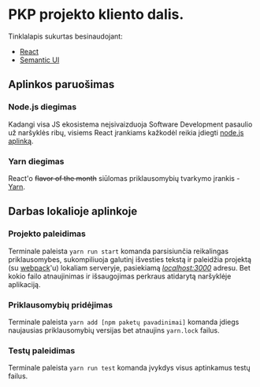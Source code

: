 # PKP projekto kliento dalis.
Tinklalapis sukurtas besinaudojant:
 * [React](https://reactjs.org/)
 * [Semantic UI](https://semantic-ui.com/)

## Aplinkos paruošimas

### Node.js diegimas
Kadangi visa JS ekosistema neįsivaizduoja Software Development pasaulio už naršyklės ribų, visiems React įrankiams kažkodėl reikia įdiegti [node.js aplinką](https://nodejs.org/en/download/).

### Yarn diegimas
React'o ~~flavor of the month~~ siūlomas priklausomybių tvarkymo įrankis - [Yarn](https://yarnpkg.com/en/docs/install).

## Darbas lokalioje aplinkoje

### Projekto paleidimas
Terminale paleista `yarn run start` komanda parsisiunčia reikalingas priklausomybes, sukompiliuoja galutinį išvesties tekstą ir paleidžia projektą (su [webpack](https://webpack.js.org/)'u) lokaliam serveryje, pasiekiamą [*localhost:3000*](localhost:3000) adresu. Bet kokio failo atnaujinimas ir išsaugojimas perkraus atidarytą naršyklėje aplikaciją.

### Priklausomybių pridėjimas
Terminale paleista `yarn add [npm paketų pavadinimai]` komanda įdiegs naujausias priklausomybių versijas bet atnaujins `yarn.lock` failus.

### Testų paleidimas
Terminale paleista `yarn run test` komanda įvykdys visus aptinkamus testų failus.
